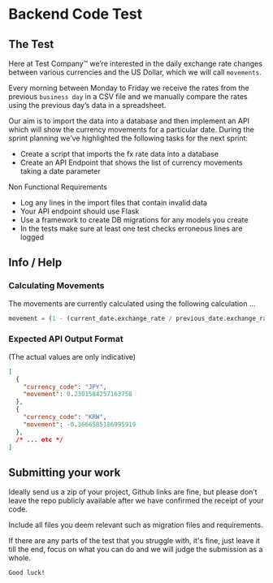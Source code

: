 # Backend Code Test

## The Test
Here at Test Company™ we’re interested in the daily exchange rate changes between various currencies and the US Dollar, which we will call `movements`.

Every morning between Monday to Friday we receive the rates from the previous `business day` in a CSV file and we manually compare the rates using the previous day’s data in a spreadsheet.

Our aim is to import the data into a database and then implement an API which will show the currency movements for a particular date. During the sprint planning we’ve highlighted the following tasks for the next sprint:

- Create a script that imports the fx rate data into a database
- Create an API Endpoint that shows the list of currency movements taking a date parameter

Non Functional Requirements
- Log any lines in the import files that contain invalid data
- Your API endpoint should use Flask
- Use a framework to create DB migrations for any models you create
- In the tests make sure at least one test checks erroneous lines are logged

## Info / Help

### Calculating Movements

The movements are currently calculated using the following calculation …

```python
movement = (1 - (current_date.exchange_rate / previous_date.exchange_rate)) * 100
```

### Expected API Output Format

(The actual values are only indicative)
```json
[
  {
    "currency_code": "JPY",
    "movement": 0.2301584257163758
  },
  {
    "currency_code": "KRW",
    "movement": -0.3666585186995919
  },
  /* ... etc */
]
```

## Submitting your work

Ideally send us a zip of your project, Github links are fine, but please don’t leave the repo publicly available after we have confirmed the receipt of your code.

Include all files you deem relevant such as migration files and requirements.

If there are any parts of the test that you struggle with, it's fine, just leave it till the end, focus on what you can do and we will judge the submission as a whole.

`Good luck!`
